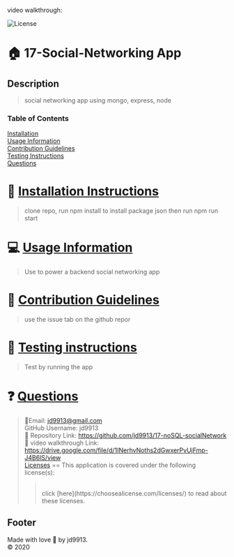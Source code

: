 video walkthrough: 

![License](https://img.shields.io/badge/License--blue.svg)

:house: 17-Social-Networking App <br>
==

Description
--
>social networking app using mongo, express, node<br>

### Table of Contents
[Installation](#install)<br>
[Usage Information](#usage)</a><br>
[Contribution Guidelines](#contribute)<br>
[Testing Instructions](#test)<br>
[Questions](#quest)<br>

:memo: [Installation Instructions](install)
========
>clone repo, run npm install to install package json then run npm run start

:computer: [Usage Information](usage)
===
>Use to power a backend social networking app

:incoming_envelope: [Contribution Guidelines](contribute)
==
>use the issue tab on the github repor

:notebook: [Testing instructions](test)
==
>Test by running the app

:question: [Questions](quest)
==
>:email:Email: jd9913@gmail.com<br>
>GitHub Username: jd9913<br>
>:link: Repository Link: https://github.com/jd9913/17-noSQL-socialNetwork<br>
>:link: video walkthrough Link: https://drive.google.com/file/d/1INerhvNoths2dGwxerPvUjFmp-J4B6lS/view<br>
[Licenses](#license)
==
>This application is covered under the following license(s): <br>
>><br>
>>click [here](https://choosealicense.com/licenses/) to read about these licenses.

Footer
--

Made with love :gift_heart: by jd9913.<br>:copyright: 2020

        